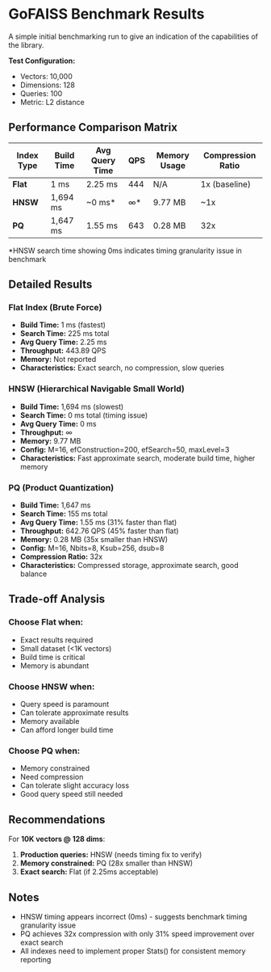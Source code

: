 # GoFAISS Benchmark Results

A simple initial benchmarking run to give an indication of the capabilities of the library. 

**Test Configuration:**
- Vectors: 10,000
- Dimensions: 128
- Queries: 100
- Metric: L2 distance

## Performance Comparison Matrix

| Index Type | Build Time | Avg Query Time | QPS | Memory Usage | Compression Ratio |
|------------|------------|----------------|-----|--------------|-------------------|
| **Flat** | 1 ms | 2.25 ms | 444 | N/A | 1x (baseline) |
| **HNSW** | 1,694 ms | ~0 ms* | ∞* | 9.77 MB | ~1x |
| **PQ** | 1,647 ms | 1.55 ms | 643 | 0.28 MB | 32x |

*HNSW search time showing 0ms indicates timing granularity issue in benchmark

## Detailed Results

### Flat Index (Brute Force)
- **Build Time:** 1 ms (fastest)
- **Search Time:** 225 ms total
- **Avg Query Time:** 2.25 ms
- **Throughput:** 443.89 QPS
- **Memory:** Not reported
- **Characteristics:** Exact search, no compression, slow queries

### HNSW (Hierarchical Navigable Small World)
- **Build Time:** 1,694 ms (slowest)
- **Search Time:** 0 ms total (timing issue)
- **Avg Query Time:** 0 ms
- **Throughput:** ∞
- **Memory:** 9.77 MB
- **Config:** M=16, efConstruction=200, efSearch=50, maxLevel=3
- **Characteristics:** Fast approximate search, moderate build time, higher memory

### PQ (Product Quantization)
- **Build Time:** 1,647 ms
- **Search Time:** 155 ms total
- **Avg Query Time:** 1.55 ms (31% faster than flat)
- **Throughput:** 642.76 QPS (45% faster than flat)
- **Memory:** 0.28 MB (35x smaller than HNSW)
- **Config:** M=16, Nbits=8, Ksub=256, dsub=8
- **Compression Ratio:** 32x
- **Characteristics:** Compressed storage, approximate search, good balance

## Trade-off Analysis

### Choose **Flat** when:
- Exact results required
- Small dataset (<1K vectors)
- Build time is critical
- Memory is abundant

### Choose **HNSW** when:
- Query speed is paramount
- Can tolerate approximate results
- Memory available
- Can afford longer build time

### Choose **PQ** when:
- Memory constrained
- Need compression
- Can tolerate slight accuracy loss
- Good query speed still needed

## Recommendations

For **10K vectors @ 128 dims**:
1. **Production queries:** HNSW (needs timing fix to verify)
2. **Memory constrained:** PQ (28x smaller than HNSW)
3. **Exact search:** Flat (if 2.25ms acceptable)

## Notes

- HNSW timing appears incorrect (0ms) - suggests benchmark timing granularity issue
- PQ achieves 32x compression with only 31% speed improvement over exact search
- All indexes need to implement proper Stats() for consistent memory reporting
